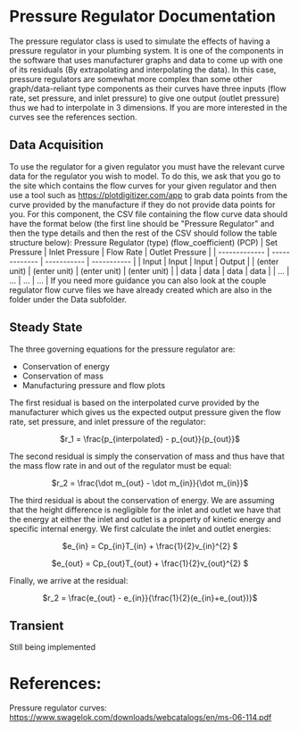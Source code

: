 # Pressure Regulator Documentation
The pressure regulator class is used to simulate the effects of having a pressure regulator in your plumbing system. It is one of the components in the software that uses manufacturer graphs and data to come up with one of its residuals (By extrapolating and interpolating the data). In this case, pressure regulators are somewhat more complex than some other graph/data-reliant type components as their curves have three inputs (flow rate, set pressure, and inlet pressure) to give one output (outlet pressure) thus we had to interpolate in 3 dimensions. If you are more interested in the curves see the references section.

## Data Acquisition
To use the regulator for a given regulator you must have the relevant curve data for the regulator you wish to model. To do this, we ask that you go to the site which contains the flow curves for your given regulator and then use a tool such as https://plotdigitizer.com/app to grab data points from the curve provided by the manufacture if they do not provide data points for you. For this component, the CSV file containing the flow curve data should have the format below (the first line should be "Pressure Regulator" and then the type details and then the rest of the CSV should follow the table structure below):
Pressure Regulator (type) (flow_coefficient) (PCP)
| Set Pressure  | Inlet Pressure | Flow Rate | Outlet Pressure |
| ------------- | ------------- | ----------- | ----------- |
| Input  | Input | Input | Output |
| (enter unit)  |  (enter unit)  | (enter unit) | (enter unit) |
| data | data | data | data |
| ... | ... | ... | ... |
If you need more guidance you can also look at the couple regulator flow curve files we have already created which are also in the folder under the Data subfolder. 

## Steady State
The three governing equations for the pressure regulator are:
  - Conservation of energy
  - Conservation of mass
  - Manufacturing pressure and flow plots

The first residual is based on the interpolated curve provided by the manufacturer which gives us the expected output pressure given the flow rate, set pressure, and inlet pressure of the regulator:
<p align="center">$r_1 = \frac{p_{interpolated} - p_{out}}{p_{out}}$</p> 

The second residual is simply the conservation of mass and thus have that the mass flow rate in and out of the regulator must be equal:
<p align="center">$r_2 = \frac{\dot m_{out} - \dot m_{in}}{\dot m_{in}}$</p>  

The third residual is about the conservation of energy. We are assuming that the height difference is negligible for the inlet and outlet we have that the energy at either the inlet and outlet is a property of kinetic energy and specific internal energy. We first calculate the inlet and outlet energies:
<p align="center">$e_{in} = Cp_{in}T_{in} + \frac{1}{2}v_{in}^{2} $</p> 
<p align="center">$e_{out} = Cp_{out}T_{out} + \frac{1}{2}v_{out}^{2} $</p>
Finally, we arrive at the residual:
<p align="center">$r_2 = \frac{e_{out} - e_{in}}{\frac{1}{2}(e_{in}+e_{out})}$</p> 

## Transient 
Still being implemented


# References:
Pressure regulator curves: https://www.swagelok.com/downloads/webcatalogs/en/ms-06-114.pdf 
